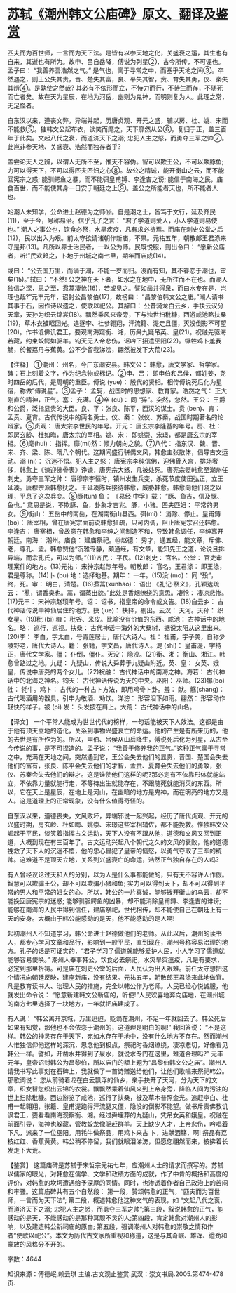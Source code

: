 # [苏轼《潮州韩文公庙碑》原文、翻译及鉴赏](https://www.vrrw.net/wx/14177.html)

匹夫而为百世师，一言而为天下法。是皆有以参天地之化，关盛衰之运，其生也有自来，其逝也有所为。故申、吕自岳降，傅说为列星②，古今所传，不可诬也。孟子曰： “我善养吾浩然之气。” 是气也，寓于寻常之中，而塞乎天地之间③。卒然遇之，则王公失其贵，晋、楚失其富，良、平失其智，贲、育失其勇，仪、秦失其辨④。是孰使之然哉? 其必有不依形而立，不恃力而行，不待生而存，不随死而亡者矣。故在天为星辰，在地为河岳，幽则为鬼神，而明则复为人。此理之常，无足怪者。

自东汉以来，道丧文弊，异端并起，历唐贞观、开元之盛，辅以房、杜、姚、宋而不能救⑤。独韩文公起布衣，谈笑而麾之，天下靡然从公⑥，复归于正，盖三百年于此矣。文起八代之衰，而道济天下之溺; 忠犯人主之怒，而勇夺三军之帅⑦。此岂非参天地、关盛衰、浩然而独存者乎?

盖尝论天人之辨，以谓人无所不至，惟天不容伪。智可以欺王公，不可以欺豚鱼; 力可以得天下，不可以得匹夫匹妇之心⑧。故公之精诚，能开衡山之云，而不能回宪宗之惑; 能驯鳄鱼之暴，而不能弭皇甫镈、李逢吉之谤; 能信于南海之民，庙食百世，而不能使其身一日安于朝廷之上⑨。盖公之所能者天也，所不能者人也。

始潮人未知学，公命进士赵德为之师⑩。自是潮之士，皆笃于文行，延及齐民(11)，至于今，号称易治。信乎孔子之言： “君子学道则爱人，小人学道则易使也。” 潮人之事公也，饮食必祭，水旱疾疫，凡有求必祷焉。而庙在刺史公堂之后(12)，民以出入为艰。前太守欲请诸朝作新庙，不果。元祐五年，朝散郎王君涤来守是邦(13)。凡所以养士治民者，一以公为师。民既悦服，则出令曰： “愿新公庙者，听!”民欢趋之，卜地于州城之南七里，期年而庙成(14)。

或曰： “公去国万里，而谪于潮，不能一岁而归。没而有知，其不眷恋于潮也，审矣(15)。”轼曰： “不然! 公之神在天下者，如水之在地中，无所往而不在也。而潮人独信之深，思之至，焄蒿凄怆(16)，若或见之。譬如凿井得泉，而曰水专在是，岂理也哉?”元丰元年，诏封公昌黎伯(17)，故榜曰： “昌黎伯韩文公之庙。”潮人请书其事于石，因作诗以遗之，使歌以祀公。其辞曰： 公昔骑龙白云乡，手抉云汉分天章，天孙为织云锦裳(18)。飘然乘风来帝旁，下与浊世扫秕糠，西游咸池略扶桑(19)，草木衣被昭回光。追逐李、杜参翱翔，汗流籍、湜走且僵，灭没倒影不可望(20)。作书诋佛讥君王，要观南海窥衡、湘，历舜九疑吊英、皇(21)。祝融先驱海若藏，约束蛟鳄如驱羊。钧天无人帝悲伤，讴吟下招遣巫阳(22)。犦牲鸡卜羞我觞，於餐荔丹与蕉黄。公不少留我涕滂，翩然被发下大荒(23)。



【注释】 ①潮州： 州名，今广东潮安县。韩文公： 韩愈，唐文学家、哲学家。碑：石上刻着文字，作为纪念物或标记。②申、吕： 即申伯和吕侯，都姓姜，尧时四岳的后代，是周朝的重臣。傅说 (yue)： 殷代的贤相。相传傅说死后化为星宿，称做“傅说星”。③孟子： 孟轲，战国时的思想家、教育家。浩然之气： 正大刚直的精神，正气。塞： 充满。④卒 (cu)： 同 “猝”。突然，忽然。王公： 王爵和公爵，泛指显贵的大臣。良、平：张良、陈平，西汉的谋士。贲 (ben)、育： 孟贲、夏育。古代传说中的两名勇士。仪、秦： 张仪、苏秦，战国时期著名的论辩家。⑤贞观： 唐太宗李世民的年号。开元： 唐玄宗李隆基的年号。房、杜： 即房玄龄、杜如晦，唐太宗的宰相。姚、宋： 即姚崇、宋璟，都是唐玄宗的宰相。⑥麾(hui)： 指挥。靡(mi)然：倾力朝向之貌。⑦八代： 指东汉、魏、晋、宋、齐、梁、陈、隋八个朝代。这期间盛行骈偶文风，韩愈主张散体，倡导古文运动。溺 (ni)： 沉迷不悟。犯人主之怒： 唐宪宗李纯信佛，迎佛骨入宫，排场奢侈，韩愈上《谏迎佛骨表》诤谏，唐宪宗大怒，几被处死。唐宪宗贬韩愈至潮州任刺史。勇夺三军之帅： 唐穆宗李恒时，镇州发生兵变，杀死节度使田弘正，立王延凑。唐穆宗派韩愈抚之。王延凑陈兵接待韩愈，威胁韩愈。韩愈向他们晓之以理，平息了这次兵变。⑧豚(tun) 鱼： 《易经·中孚》载： “豚、鱼吉，信及豚、鱼也。” 意思是说，不欺豚、鱼，卦象才吉兆。豚，小猪。匹夫匹妇： 平常的男女。⑨衡山： 五岳中的南岳，在湖南衡山县西。弭(mi)： 消除、停止。皇甫鎛(bo)： 唐宰相，曾在唐宪宗面前说韩愈狂疏，只可内调，阻止唐宪宗召还韩愈。李逢吉： 唐宰相，曾故意在韩愈和李绅之间制造不和，导致韩愈调任，李绅离开朝廷。南海： 潮州。庙食： 建庙祭祀。⑩赵德： 秀才，通五经，能文章，斥佛、老，尊孔、孟。韩愈赞他“沉雅专静，颇通经，有文章，能知先王之道，论说且排异端，而宗孔氏，可以为师。”(11)齐民： 平民。(12)刺史： 官名。公堂： 官吏审理案件的地方。(13)元祐： 宋神宗赵煦年号。朝散郎： 官名。王君涤： 即王涤，君是尊称。(14)卜 (bu) 地：选择地基。期年： 一年。(15)没 (mo)： 同 “殁”，终，死。审： 明白，清楚。(16)焄蒿(xunhao)： 语出 《礼记·祭义》，孔颖达疏云： “焄，谓香臭也。蒿，谓蒸出貌。”此处是香烟缭绕的意思。凄怆： 凄凉悲惨。(17)元丰： 宋神宗赵顼年号。诏： 诏书，指皇帝的命令或文告。(18)白云乡： 古代神话传说中神仙居住的地方。抉 (jue)： 抉择，剔出。云汉： 天河。天孙： 织女星。(19)秕 (bi) 糠： 秕谷、米皮。比喻没有价值的东西。咸池： 古神话中的地名。略： 巡行，巡视。扶桑： 古代神话中海外的大桑树，据说太阳从这里出来。(20)李： 李白，字太白，号青莲居士，唐代大诗人。杜： 杜甫，字子美，自称少陵野老，唐代大诗人。籍： 张籍，字文昌，唐代诗人。湜 (shi)： 皇甫湜，字持正，唐代文学家。僵： 仆倒，僵仆。灭没： 隐没。(21)衡、湘： 衡山、湘江。韩愈曾路过之地。九疑： 九疑山，传说大舜葬于九疑山附近。英、皇： 女英、娥皇，传说中唐尧的两个女儿。(22)祝融： 古代神话中的南海之神。海若： 古代神话中的北海之神名。钧天： 古代神话传说为天的中央。巫阳： 巫师。(23)犦(bo) 牲： 牦牛。鸡卜： 古代的一种占卜方法，即用鸡骨卜卦。羞： 献。觞(shang)： 古代喝酒用的器具。引申为敬酒、劝饮。涕滂： 形容泪下如雨。翩然： 形容动作轻快的样子。被 (pi) 发： 头发披在肩上。大荒： 古代神话中的山名。

【译文】 一个平常人能成为世世代代的榜样，一句话能被天下人效法。这都是由于他有顶天立地的造化，关系到事物兴盛衰亡的命运。他的产生是有所来历的，他的去世是有所作为的。所以，申伯、吕侯从山岳降生，傅说死后化为列星，从古至今传说的事，是不可捏造的。孟子说： “我善于修养我的正气。”这种正气寓于寻常之中，充满在天地之间，突然遇到它，王公会失去他们的显贵，晋国、楚国会失去他们的富有，张良、陈平会失去他们的才智，孟贲、夏育会失去他们的勇敢，张仪、苏秦会失去他们的辩才。这是谁使他们这样的呢?那必定有不依靠形体就能站立，不依靠力量就能行走，不等待出生就能存在，不跟随死就能消灭的东西。所以，它在天上是星辰，在地上是河山，在幽暗的地方是鬼神，而在明亮的地方又是人。这是道理上的正常现象，没有什么值得奇怪的。

自东汉以来，道德丧失，文风败坏，异端邪说一起兴起，经历了唐代贞观、开元的兴盛时期，房玄龄、杜如晦、姚崇、宋璟这些宰相辅佐，都不能挽救。惟独韩文公崛起于平民，谈笑着指挥古文运动，天下人没有不跟从他，道德和文风又回到正道，大概到现在有三百年了。古文运动兴起八个朝代之久的文风的衰败，他的道德挽救了天下人的沉迷不悟，他的忠心冒犯了皇帝的恼怒，以勇气夺取了三军的统帅。这难道不是顶天立地，关系到兴盛衰亡的命运，浩然正气独自存在的人吗?

有人曾经议论过天和人的分别，以为人是什么事都能做的，只有天不容许人作假。智慧可以欺骗王公，却不可以欺骗小猪和鱼; 实力可以得到天下，却不可以得到平常的男人和平常的妇女的心。所以，韩公的一片真诚，能够拨开衡山的乌云，却不能挽回唐宪宗的迷惑; 能够驯服鳄鱼的凶暴，却不能消除皇甫鏄、李逢吉的诽谤; 能够在南海的人民中得到信任，建庙祭祀，世代相传，却不能使自己在朝廷上有一天的安身。大概由于韩公能感动的是天，他不能感动的是人啊!

起初潮州人不知道学习，韩公命进士赵德做他们的老师。从此以后，潮州的读书人，都专心学习文章和品行，影响到一般平民，直到现在，潮州号称容易治理的地方。孔子的话是可证实的，“君子学习了儒道就能够爱护人民，小人学习了儒道就能够容易使唤。” 潮州人奉事韩公，饮食必去祭祀，水灾旱灾瘟疫，凡是有要求，必定到那里祈祷。可是庙在刺史公堂的后面，人民认为出入艰难。前任太守想把这个情况向朝廷反映，建座新庙，没有结果。元祐五年，朝散郎王君涤来此地做官。凡是教育读书人、治理人民的措施，完全以韩公作为老师。人民已经心悦诚服，他就发出命令说： “愿意新建韩文公新庙的，听便!”人民欢喜地奔向庙地，在潮州城的南方七里选择了一块地方，一年就把庙建成了。

有人说： “韩公离开京城，万里迢迢，贬谪在潮州，不足一年就回去了。韩公死后如果有知觉，那他也不会依恋于潮州的，这道理是明白的啊!” 我回答说： “不是这样。韩公的神灵存在于天下，宛如水存在于地中，没有什么地方不存在。然而潮州人惟独信仰他这样的深沉，思念他到极点，祭祀时香烟缭绕，凄凉悲切，好像看见韩公一样。譬如，开凿水井得到了泉水，就说水专门在这里，难道合理吗?” 元丰元年，皇帝诏封韩公为昌黎伯，所以庙门的额上题为“昌黎伯韩文公之庙”。潮州人请我书写此事刻在石碑上，我就做了一首诗赠送给他们，让他们歌唱来祭祀韩公。那歌词说： 您从前骑着龙在白云飘浮的仙乡，亲手抉开了天河，分为天下的文章，织女替您织出云锦的衣裳。飘飘然乘着仙风来到上帝身旁，降临人间为污浊的世上扫除秕糠。西边游览了咸池，巡行了扶桑，被及草木普照金光。追赶李白、杜甫一起翱翔，张籍、皇甫湜跑得汗流腿又僵，隐没的倒影不能望。做书斥责佛教讥讽君王，要看看南海观察衡、湘。经过舜埋葬的九疑山，凭吊女英和娥皇。祝融在前面引导，海神也躲藏，管教蛟龙像驱赶群羊。天上缺少人才，上帝悲伤，吟唱着下凡，派来了一位巫阳。用牦牛做祭品，用鸡卜来占 卜，进献酒觞，啊! 祭品有荔枝红红、香蕉黄黄。韩公稍不停留，我们就眼泪涕滂，但愿您翩然而来，披拂着长发走下大荒。

【鉴赏】 这篇庙碑是苏轼于宋哲宗元祐七年，应潮州人士的请求而撰写的。苏轼以儒家的眼光，对韩愈在儒学、文学和政绩方面的成就，作了中肯的概括和高度的评价，对韩愈的坎坷遭遇给予深厚的同情。同时，也渗透着作者自己政治上的苦闷和牢骚。这篇庙碑共有五个自然段： 第一段，赞颂韩愈的正气，“匹夫而为百世师，一言而为天下法”; 第二段，概述韩愈他这种文气的表现，如 “文起八代之衰，而道济天下之溺; 忠犯人主之怒，而勇夺三军之帅”;第三段，叙说韩愈的正气，能感动的是天，不能感动的是那种冥顽不灵的人;第四段，肯定韩愈对潮州人的影响，以及建造韩公新祠庙的原由; 第五段，强调潮州人对韩愈的崇敬之情和作者“使歌以祀公”。本文为历代古文家所重视和称道，这是与其奇崛、雄浑、遒劲和豪放的风格分不开的。

字数：4644

知识来源：傅德岷,赖云琪 主编.古文观止鉴赏.武汉：崇文书局.2005.第474-478页.

